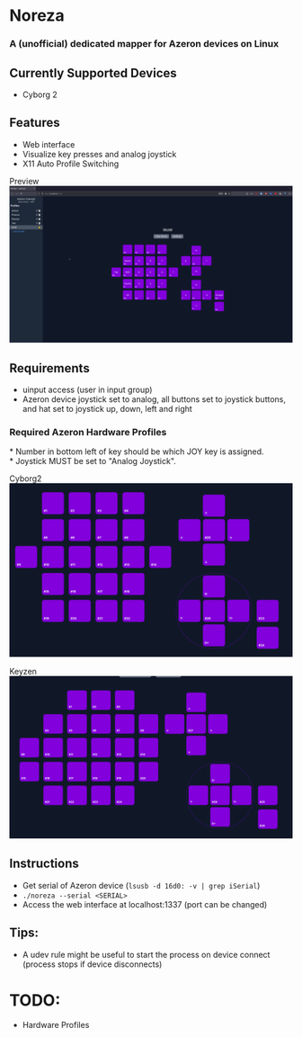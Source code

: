 # Noreza
### A (unofficial) dedicated mapper for Azeron devices on Linux

## Currently Supported Devices
- Cyborg 2

## Features
- Web interface
- Visualize key presses and analog joystick
- X11 Auto Profile Switching

Preview
![Preview](./imgs/Noreza_Preview.png)


## Requirements
- uinput access (user in input group)
- Azeron device joystick set to analog, all buttons set to joystick buttons, and hat set to joystick up, down, left and right

### Required Azeron Hardware Profiles  
\* Number in bottom left of key should be which JOY key is assigned.  
\* Joystick MUST be set to "Analog Joystick".

Cyborg2
![Required Azeron Hardware Profile](./imgs/Cyborg2_Hardware_Setup.png)

Keyzen  
![Required Azeron Hardware Profile](./imgs/Keyzen_Hardware_Setup.png)

## Instructions
- Get serial of Azeron device (`lsusb -d 16d0: -v | grep iSerial`)
- `./noreza --serial <SERIAL>`
- Access the web interface at localhost:1337 (port can be changed)


## Tips:
- A udev rule might be useful to start the process on device connect (process stops if device disconnects)


# TODO:
- Hardware Profiles
